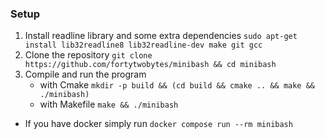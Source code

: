 ### Setup
1. Install readline library and some extra dependencies
	`sudo apt-get install lib32readline8 lib32readline-dev make git gcc`
2. Clone the repository
	 `git clone https://github.com/fortytwobytes/minibash && cd minibash`
3. Compile and run the program
    - with Cmake
     `mkdir -p build && (cd build && cmake .. && make && ./minibash)`
    - with Makefile
     `make && ./minibash`

* If you have docker simply run `docker compose run --rm minibash`
